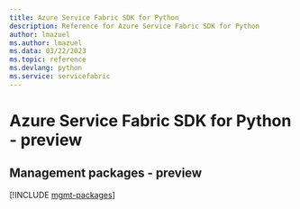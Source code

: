 ```yaml
---
title: Azure Service Fabric SDK for Python
description: Reference for Azure Service Fabric SDK for Python
author: lmazuel
ms.author: lmazuel
ms.data: 03/22/2023
ms.topic: reference
ms.devlang: python
ms.service: servicefabric
---
```

# Azure Service Fabric SDK for Python - preview

## Management packages - preview
[!INCLUDE [mgmt-packages](service-fabric-mgmt-index.md)]